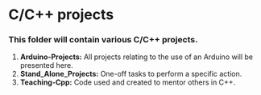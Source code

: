 # C/C++ projects 
### This folder will contain various C/C++ projects.
1. **Arduino-Projects:** All projects relating to the use of an Arduino will be presented here.
1. **Stand_Alone_Projects:** One-off tasks to perform a specific action.
1. **Teaching-Cpp:** Code used and created to mentor others in C++.

